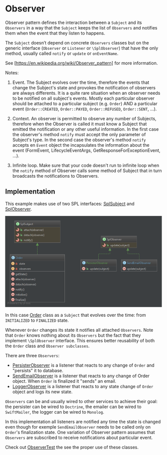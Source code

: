 # Observer

Observer pattern defines the interaction between a `Subject` and its `Observers` in a way that the `Subject` 
keeps the list of `Observers` and notifies them when the event that they listen to happens.

The `Subject` doesn’t depend on concrete `Observers` classes but on the generic interface (`Observer` or `Listener` 
or `\SplObserver`) that have the only method, usually called `notify` or `update` or `onEventName`.

See [https://en.wikipedia.org/wiki/Observer_pattern] for more information.

Notes:

1. Event. The Subject evolves over the time, therefore the events that change the Subject's state
and provokes the notification of observers are always differents. 
It is a quite rare situation when an observer needs to be notified on all subject's events.
Mostly each particular observer should be attached to a particular subject (e.g. `Order`) 
AND a particular event (`Order::CREATED`, `Order::PAYED`, `Order::REFUSED`, `Order::SENT`, ...).

2. Context. An observer is permitted to observe any number of Subjects, therefore when the Observer
is called it must know a Subject that emitted the notification or any other useful information.
In the first case the observer's method `notify` must accept the only parameter of Subject's type.
In the second case the observer's method `notify` accepts en `Event` object the incapsulates the
information about the event (FormEvent, LifecycleEventArgs, GetResponseForExceptionEvent, ...).

3. Infinite loop. Make sure that your code doesn't run to infinite loop when the `notify` method 
of Observer calls some method of Subject that in turn broadcasts the notifications to Observers.

## Implementation

This example makes use of two SPL interfaces: [SplSubject] and [SplObserver].

![Command UML](doc/Observer.png)

In this case [Order] class as a `Subject` that evolves over the time: from `INITIALIZED` to `FINALIZED` state.

Whenever `Order` changes its state it notifies all attached `Observers`. Note that `Order`
knows nothing about its `Observers` but the fact that they implement `\SplObserver` interface.
This ensures better reusability of both the `Order` class and `Observer subclasses`.

There are three `Observers`:
- [PersisterObserver] is a listener that reacts to any change of `Order` and "persists" it to database.
- [SendEmailObserver] is a listener that reacts to any change of Order object. 
When `Order` is finalized it "sends" an email.
- [LoggerObserver] is a listener that reacts to any state change of `Order` object and logs its new state.

`Observers` can be and usually wired to other services to achieve their goal: the persister
can be wired to `Doctrine`, the emailer can be wired to `SwiftMailer`, the logger can be wired to `Monolog`.

In this implementation all listeners are notified any time the state is changed even though
for exemple `SendEmailObserver` needs to be called only on `Order`'s finalization state. One
variation of Observer pattern assumes that `Observers` are subscribed to receive notifications
about particular event.

Check out [ObserverTest] the see the proper use of these classes.

[https://en.wikipedia.org/wiki/Observer_pattern]: https://en.wikipedia.org/wiki/Observer_pattern
[SplSubject]: http://php.net/manual/fr/class.splsubject.php
[SplObserver]: http://php.net/manual/fr/class.splobserver.php
[Order]: Order.php
[PersisterObserver]: PersisterObserver.php
[SendEmailObserver]: SendEmailObserver.php
[LoggerObserver]: SendEmailObserver.php
[ObserverTest]: Test/ObserverTest.php
